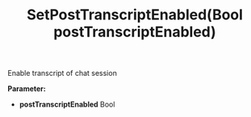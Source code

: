 ﻿---
uid: crmscript_ref_NSChatWidgetSettings_SetPostTranscriptEnabled
title: SetPostTranscriptEnabled(Bool postTranscriptEnabled)
intellisense: NSChatWidgetSettings.SetPostTranscriptEnabled
keywords: NSChatWidgetSettings, GetPostTranscriptEnabled
so.topic: reference
---

Enable transcript of chat session

**Parameter:** 
 - **postTranscriptEnabled** Bool

